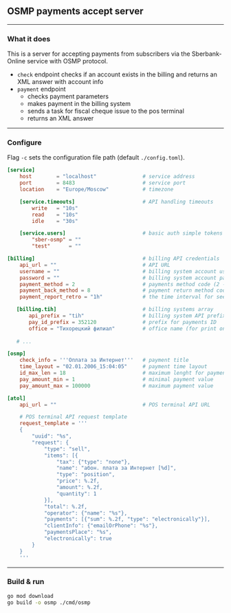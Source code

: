 ## OSMP payments accept server
___
### What it does

This is a server for accepting payments from subscribers via 
the Sberbank-Online service with OSMP protocol.

 - `check` endpoint checks if an account exists in the billing 
   and returns an XML answer with account info
 - `payment` endpoint 
   - checks payment parameters
   - makes  payment in the billing system
   - sends a task for fiscal cheque issue to the pos terminal
   - returns an XML answer
___
### Configure

Flag `-c` sets the configuration file path (default `./config.toml`).

```toml
[service]
    host        = "localhost"               # service address
    port        = 8483                      # service port
    location    = "Europe/Moscow"           # timezone

    [service.timeouts]                      # API handling timeouts
        write   = "10s"
        read    = "10s"
        idle    = "30s"

    [service.users]                         # basic auth simple tokens
        "sber-osmp" = ""
        "test"      = ""

[billing]                                   # billing API credentials
    api_url = ""                            # API URL
    username = ""                           # billing system account username
    password = ""                           # billing system account password
    payment_method = 2                      # payments method code (2 - banks transfert)
    payment_back_method = 8                 # payment return method code (8 - money-back)
    payment_report_retro = "1h"             # the time interval for seeking previous payments

   [billing.tih]                            # billing systems array
       api_prefix = "tih"                   # billing system API prefix
       pay_id_prefix = 352120               # prefix for payments ID
       office = "Тихорецкий филиал"         # office name (for print on cheques
   
   # ...

[osmp]                                      
    check_info = '''Оплата за Интернет'''   # payment title
    time_layout = "02.01.2006_15:04:05"     # payment time layout
    id_max_len = 18                         # maximum lenght for payment ID
    pay_amount_min = 1                      # minimal payment value
    pay_amount_max = 100000                 # maximum payment value

[atol]
    api_url = ""                            # POS terminal API URL

    # POS terminal API request template
    request_template = '''
    {
        "uuid": "%s",
        "request": {
            "type": "sell",
            "items": [{
                "tax": {"type": "none"},
                "name": "абон. плата за Интернет [%d]",
                "type": "position",
                "price": %.2f,
                "amount": %.2f,
                "quantity": 1
            }],
            "total": %.2f,
            "operator": {"name": "%s"},
            "payments": [{"sum": %.2f, "type": "electronically"}],
            "clientInfo": {"emailOrPhone": "%s"},
            "paymentsPlace": "%s",
            "electronically": true
        }
    }
    '''
```
___
### Build & run

```bash
go mod download
go build -o osmp ./cmd/osmp
```

